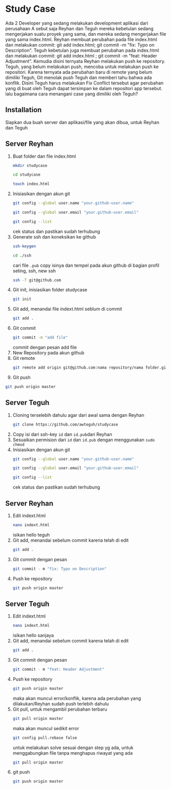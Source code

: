 # Study Case
Ada 2 Developer yang sedang melakukan development aplikasi dari perusahaan A sebut saja Reyhan dan Teguh mereka kebetulan sedang mengerjakan suatu proyek yang sama, dan mereka sedang mengerjakan file yang sama index.html. Reyhan membuat perubahan pada file index.html dan melakukan commit: git add index.html; git commit -m "fix: Typo on Description". Teguh kebetulan juga membuat perubahan pada index.html dan melakukan commit: git add index.html ; git commit -m "feat: Header Adjustment". Kemudia disini ternyata Reyhan melakukan push ke repository. Teguh, yang belum melakukan push, mencoba untuk melakukan push ke repositori. Karena ternyata ada perubahan baru di remote yang belum dimiliki Teguh, Git menolak push Teguh dan memberi tahu bahwa ada konflik. Disini Teguh harus melakukan Fix Conflict tersebut agar perubahan yang di buat oleh Teguh dapat tersimpan ke dalam repositori app tersebut. lalu bagaimana cara menangani case yang dimiliki oleh Teguh?

## Installation
Siapkan dua buah server dan aplikasi/file yang akan dibua, untuk Reyhan dan Teguh

## Server Reyhan
1. Buat folder dan file index.html
    ```bash
    mkdir studycase
    ```
    ```bash
    cd studycase
    ```
    ```bash
    touch index.html
   ```
2. Inisiasikan dengan akun git
   ```bash
   git config --global user.name "your.github-user.name"
   ```
   ```bash
   git config --global user.email "your.github-user.email"
   ```
   ```bash
   git config --list
   ```
   cek status dan pastikan sudah terhubung
3. Generate ssh dan koneksikan ke github
   ```bash
   ssh-keygen
   ```
   ```bash
   cd ./ssh
   ```
   cari file `.pub` copy isinya dan tempel pada akun github di bagian profil seting, ssh, new ssh
   ```bash
   ssh -T git@github.com
5. Git init, inisiasikan folder studycase
   ```bash
   git init
   ```
6. Git add, menandai file indext.html seblum di commit
   ```bash
   git add .
   ```
7. Git commit
   ```bash
   git commit -m "add file"
   ```
   commit dengan pesan add file
8. New Repository pada akun github
9. Git remote
    ```bash
    git remote add origin git@github.com:nama repository/nama folder.git
10. Git push
   ```bash
   git push origin master
   ```

## Server Teguh
1. Cloning terselebih dahulu agar dari awal sama dengan Reyhan
   ```bash
   git clone https://github.com/awteguh/studycase
   ```
2. Copy isi dari ssh-key `id` dan `id.pub`dari Reyhan
3. Sesuaikan permision dari `id` dan `id.pub` dengan menggunakan `sudo chmod`
4. Inisiasikan dengan akun git
   ```bash
   git config --global user.name "your.github-user.name"
   ```
   ```bash
   git config --global user.email "your.github-user.email"
   ```
   ```bash
   git config --list
   ```
   cek status dan pastikan sudah terhubung

## Server Reyhan
1. Edit indext.html
   ```bash
   nano indext.html
   ```
   isikan hello teguh
2. Git add, menandai sebelum commit karena telah di edit
   ```bash
   git add .
   ```
3. Git commit dengan pesan
   ```bash
   git commit - m "fix: Typo on Description"
   ```
4. Push ke repository
   ```bash
   git push origin master
   ```

## Server Teguh
1. Edit indext.html
   ```bash
   nano indext.html
   ```
   isikan hello sanjaya
2. Git add, menandai sebelum commit karena telah di edit
   ```bash
   git add .
   ```
3. Git commit dengan pesan
   ```bash
   git commit - m "feat: Header Adjustment"
   ```
4. Push ke repository
   ```bash
   git push origin master
   ```
   maka akan muncul error/konflik, karena ada perubahan yang dilakukan/Reyhan sudah push terlebih dahulu
5. Git pull, untuk mengambil perubahan terbaru
   ```bash
   git pull origin master
   ```
   maka akan muncul sedikit error
   ```bash
   git config pull.rebase false
   ```
   untuk melakukan solve sesuai dengan step yg ada, untuk menggabungkan file tanpa menghapus riwayat yang ada
   ```bash
   git pull origin master
   ```
6. git push
   ```bash
   git push origin master
   ```
   
   
